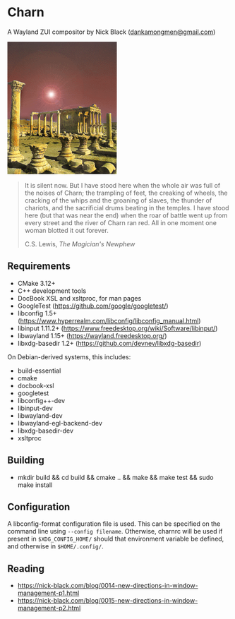 # Charn
A Wayland ZUI compositor by Nick Black (dankamongmen@gmail.com)

![image](doc/charn.gif)

>It is silent now. But I have stood here when the whole air was full of the
>noises of Charn; the trampling of feet, the creaking of wheels, the cracking of
>the whips and the groaning of slaves, the thunder of chariots, and the
>sacrificial drums beating in the temples. I have stood here (but that was near
>the end) when the roar of battle went up from every street and the river of
>Charn ran red. All in one moment one woman blotted it out forever.
>
> C.S. Lewis, *The Magician's Newphew*

## Requirements

* CMake 3.12+
* C++ development tools
* DocBook XSL and xsltproc, for man pages
* GoogleTest (<https://github.com/google/googletest/>)
* libconfig 1.5+ (<https://www.hyperrealm.com/libconfig/libconfig_manual.html>)
* libinput 1.11.2+ (<https://www.freedesktop.org/wiki/Software/libinput/>)
* libwayland 1.15+ (<https://wayland.freedesktop.org/>)
* libxdg-basedir 1.2+ (<https://github.com/devnev/libxdg-basedir>)

On Debian-derived systems, this includes:

* build-essential
* cmake
* docbook-xsl
* googletest
* libconfig++-dev
* libinput-dev
* libwayland-dev
* libwayland-egl-backend-dev
* libxdg-basedir-dev
* xsltproc

## Building

* mkdir build && cd build && cmake .. && make && make test && sudo make install

## Configuration

A libconfig-format configuration file is used. This can be specified on the
command line using `--config filename`. Otherwise, charnrc will be used if
present in `$XDG_CONFIG_HOME/` should that environment variable be defined, and
otherwise in `$HOME/.config/`.

## Reading

* https://nick-black.com/blog/0014-new-directions-in-window-management-p1.html
* https://nick-black.com/blog/0015-new-directions-in-window-management-p2.html
